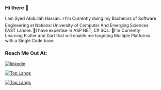 ### Hi there 👋
I am Syed Abdullah Hassan. 
⚡I'm Currently doing my Bachelors of Software Engineering at National University of Computer And Emerging Sciences FAST Lahore.
🔭I have expertise in ASP.NET, C# SQL. 
🌱I'm Currently Learning Flutter and Dart that will enable me targeting Multiple Platforms with a Single Code base.
### Reach Me Out At:

[![linkedin](https://img.shields.io/badge/linkedin-0A66C2?style=for-the-badge&logo=linkedin&logoColor=white)](https://www.linkedin.com/in/syed-abdullah-hassan-a17286215/)

[![Top Langs](https://github-readme-stats.vercel.app/api/top-langs/?username=SyedAbdullahh&langs_count=10)](https://github.com/anuraghazra/github-readme-stats)

[![Top Langs](https://github-readme-stats.vercel.app/api/top-langs/?username=SyedAbdullahh)](https://github.com/SyedAbdullahh/github-readme-stats)


<!--
**SyedAbdullahh/SyedAbdullahh** is a ✨ _special_ ✨ repository because its `README.md` (this file) appears on your GitHub profile.

Here are some ideas to get you started:

-  I’m currently working on ...
-  I’m currently learning ...
- 👯 I’m looking to collaborate on ...
- 🤔 I’m looking for help with ...
- 💬 Ask me about ...
- 📫 How to reach me: ...
- 😄 Pronouns: ...
-  Fun fact: ...
-->
